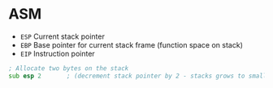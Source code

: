 # ASM

* `ESP` Current stack pointer
* `EBP` Base pointer for current stack frame (function space on stack)
* `EIP` Instruction pointer


```asm
; Allocate two bytes on the stack
sub esp 2       ; (decrement stack pointer by 2 - stacks grows to smaller nums)
```
